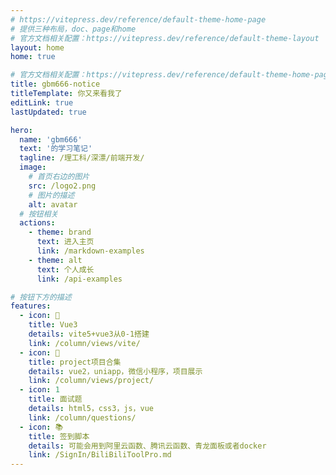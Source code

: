 ```yaml
---
# https://vitepress.dev/reference/default-theme-home-page
# 提供三种布局，doc、page和home
# 官方文档相关配置：https://vitepress.dev/reference/default-theme-layout
layout: home
home: true

# 官方文档相关配置：https://vitepress.dev/reference/default-theme-home-page
title: gbm666-notice
titleTemplate: 你又来看我了
editLink: true
lastUpdated: true

hero:
  name: 'gbm666'
  text: '的学习笔记'
  tagline: /理工科/深漂/前端开发/
  image:
    # 首页右边的图片
    src: /logo2.png
    # 图片的描述
    alt: avatar
  # 按钮相关
  actions:
    - theme: brand
      text: 进入主页
      link: /markdown-examples
    - theme: alt
      text: 个人成长
      link: /api-examples

# 按钮下方的描述
features:
  - icon: 🤹
    title: Vue3
    details: vite5+vue3从0-1搭建
    link: /column/views/vite/
  - icon: 📕
    title: project项目合集
    details: vue2，uniapp，微信小程序，项目展示
    link: /column/views/project/
  - icon: 1
    title: 面试题
    details: html5，css3，js，vue
    link: /column/questions/
  - icon: 📚
    title: 签到脚本
    details: 可能会用到阿里云函数、腾讯云函数、青龙面板或者docker
    link: /SignIn/BiliBiliToolPro.md
---
```


<!-- 自定义组件 -->
<script setup>
import home from './.vitepress/components/home.vue';
</script>

<home />
